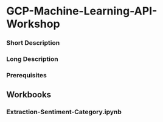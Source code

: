 # GCP-Machine-Learning-API-Workshop

### Short Description

### Long Description

### Prerequisites

## Workbooks

### Extraction-Sentiment-Category.ipynb

